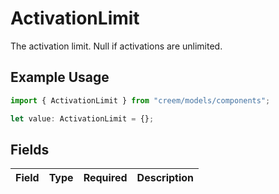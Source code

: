 # ActivationLimit

The activation limit. Null if activations are unlimited.

## Example Usage

```typescript
import { ActivationLimit } from "creem/models/components";

let value: ActivationLimit = {};
```

## Fields

| Field       | Type        | Required    | Description |
| ----------- | ----------- | ----------- | ----------- |